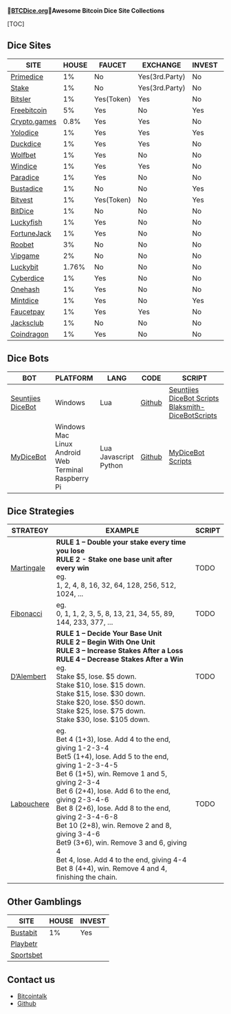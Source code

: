 **🎲[BTCDice.org](https://btcdice.org)🎲Awesome Bitcoin Dice Site Collections**

[TOC]

## Dice Sites
| SITE | HOUSE | FAUCET |EXCHANGE | INVEST | RAKEBACK |AFFILIATE|
| --- | --- | --- | --- | --- | --- | --- |
| [Primedice](https://primedice.com/?c=37b517eadb) | 1% | No | Yes(3rd.Party) | No |Yes|[Yes](https://primedice.com/?c=37b517eadb)|
| [Stake](https://stake.com/?c=34589cdbda) | 1% | No | Yes(3rd.Party) | No |Yes|[Yes](https://stake.com/?c=34589cdbda)|
| [Bitsler](https://www.bitsler.com/?ref=btcdiceorg) | 1% | Yes(Token) | Yes | No |Yes|[Yes](https://www.bitsler.com/?ref=btcdiceorg)|
| [Freebitcoin](https://freebitco.in/?r=38146355) | 5% | Yes |No| Yes | No |[Yes](https://freebitco.in/?r=38146355)|
| [Crypto.games](https://crypto.games?i=ouVsFM9oV6) | 0.8% | Yes | Yes |No|No|[Yes](https://crypto.games?i=ouVsFM9oV6)|
| [Yolodice](https://yolodice.com/r?9iZL-2ZPG) | 1% | Yes | Yes | Yes |Yes|[Yes](https://yolodice.com/r?9iZL-2ZPG)|
| [Duckdice](https://duckdice.io/?c=a5812eed82) | 1% | Yes | Yes |No|No|[Yes](https://duckdice.io/?c=a5812eed82)|
| [Wolfbet](https://wolf.bet?c=btcdice) | 1% | Yes | No |No|Yes|[Yes](https://wolf.bet?c=btcdice)|
| [Windice](https://windice.io/?r=btcdiceorg) | 1% |Yes|Yes| No | No |[Yes](https://windice.io/?r=btcdiceorg)|
| [Paradice](https://paradice.in/?c=btcdice) | 1% | Yes |No|No| Yes |[Yes](https://paradice.in/?c=btcdice)|
| [Bustadice](https://bustadice.com) | 1% | No | No | Yes |No|No|
| [Bitvest](https://bitvest.io?r=148711) | 1% | Yes(Token) | No | Yes |No|[Yes](https://bitvest.io?r=148711)|
|[BitDice](https://www.bitdice.me/?r=78164)|1%|No|No|No|No|[Yes](https://www.bitdice.me/?r=78164)|
|[Luckyfish](https://luckyfish.io/?c=btcdiceorg)|1%|Yes|No|No|Yes|[Yes](https://luckyfish.io/?c=btcdiceorg)|
|[FortuneJack](https://fortunejack.com)|1%|Yes|No|No|No|No|
|[Roobet](https://roobet.com/?ref=btcdiceorg)|3%|No|No|No|No|[Yes](https://roobet.com/?ref=btcdiceorg)|
|[Vipgame](https://vipgame.io?code=UPPM5YFTXDWH)|2%|No|No|No|No|[Yes](https://vipgame.io?code=UPPM5YFTXDWH)|
|[Luckybit](https://luckyb.it)|1.76%|No|No|No|No|No|
|[Cyberdice](https://www.cyberdice.net/?ap=872a5a69ccd94f66ba2821)|1%|Yes|No|No|No|[Yes](https://www.cyberdice.net/?ap=872a5a69ccd94f66ba2821)|
|[Onehash](www.onehash.com/?ap=872a5a69ccd94f66ba2821)|1%|Yes|No|No|No|[Yes](www.onehash.com/?ap=872a5a69ccd94f66ba2821)|
|[Mintdice](https://mintdice.com/ref/btcdiceorg)|1%|Yes|No|Yes|No|[Yes](https://mintdice.com/ref/btcdiceorg)|
|[Faucetpay](https://faucetpay.io/?r=382030)|1%|Yes|Yes|No|No|[Yes](https://faucetpay.io/?r=382030)|
|[Jacksclub](https://jacksclub.io?r=~btcdiceorg)|1%|No|No|No|No|[Yes](https://jacksclub.io?r=~btcdiceorg)|
|[Coindragon](https://coindragon.com/ref/btcdiceorg)|1%|Yes|No|No|No|[Yes](https://coindragon.com/ref/btcdiceorg)|

## Dice Bots

| BOT | PLATFORM | LANG |CODE|SCRIPT|
| --- | --- | --- | ---| ---|
| [Seuntjies DiceBot](https://bot.seuntjie.com) | Windows | Lua |[Github](https://github.com/Seuntjie900/DiceBot)|[Seuntjies DiceBot Scripts](https://bot.seuntjie.com/Scripts.aspx)<br/>[Blaksmith-DiceBotScripts](https://github.com/Blaksmith/DiceBotScripts)<br/>|
| [MyDiceBot](https://mydicebot.com) | Windows<br/>Mac<br/>Linux<br/>Android<br/>Web<br/>Terminal<br/>Raspberry Pi<br/> | Lua<br/>Javascript<br/>Python<br/> |[Github](https://github.com/mydicebot/mydicebot.github.io)|[MyDiceBot Scripts](https://gist.github.com/mydicebot)|

## Dice Strategies

|STRATEGY|EXAMPLE|SCRIPT|
|---|---|---|
|[Martingale](https://en.wikipedia.org/wiki/Martingale_(betting_system))|**RULE 1 – Double your stake every time you lose** <br/>**RULE 2 - Stake one base unit after every win**<br/>eg. <br/>1, 2, 4, 8, 16, 32, 64, 128, 256, 512, 1024, ...<br/>|TODO|
|[Fibonacci](https://en.wikipedia.org/wiki/Fibonacci_number)|eg.<br />0, 1, 1, 2, 3, 5, 8, 13, 21, 34, 55, 89, 144, 233, 377, ...<br/>|TODO|
|[D’Alembert](https://en.wikipedia.org/wiki/Gambler%27s_fallacy)|**RULE 1 – Decide Your Base Unit**<br/>**RULE 2 – Begin With One Unit**<br/>**RULE 3 – Increase Stakes After a Loss**<br/>**RULE 4 – Decrease Stakes After a Win**<br/>eg. <br/>Stake $5, lose. $5 down. <br/>Stake $10, lose. $15 down. <br/>Stake $15, lose. $30 down. <br/>Stake $20, lose. $50 down. <br/>Stake $25, lose. $75 down. <br/>Stake $30, lose. $105 down.<br/>|TODO|
|[Labouchere](https://en.wikipedia.org/wiki/Labouchère_system)|eg.<br/>Bet 4 (1+3), lose. Add 4 to the end, giving 1-2-3-4 <br/>Bet ​5 (1+4), lose. Add 5 to the end, giving 1-2-3-4-5 <br/>Bet ​6 (1+5), win. Remove 1 and 5, giving 2-3-4 <br/>Bet ​6 (2+4), lose. Add 6 to the end, giving 2-3-4-6 <br/>Bet ​8 (2+6), lose. Add 8 to the end, giving 2-3-4-6-8 <br/>Bet ​10 (2+8), win. Remove 2 and 8, giving 3-4-6 <br/>Bet ​9 (3+6), win. Remove 3 and 6, giving 4 <br/>Bet ​4, lose. Add 4 to the end, giving 4-4 <br/>Bet ​8 (4+4), win. Remove 4 and 4, finishing the chain.<br/>|TODO|

## Other Gamblings

| SITE                             | HOUSE | INVEST |
| -------------------------------- | ---------- | ---------- |
| [Bustabit](https://bustabit.com) | 1%         | Yes        |
|[Playbetr](https://www.playbetr.com?r=6599)|||
|[Sportsbet](https://sportsbet.io)|||

## Contact us

* [Bitcointalk](https://bitcointalk.org/index.php?topic=5256106.0)
* [Github](https://github.com/btcdice-org/btcdice.org/issues)
